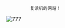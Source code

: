 
             复读机的网站！
![777](http://img04.sogoucdn.com/app/a/100520146/d78ee4fad9745bb90f2944185dd12787)
